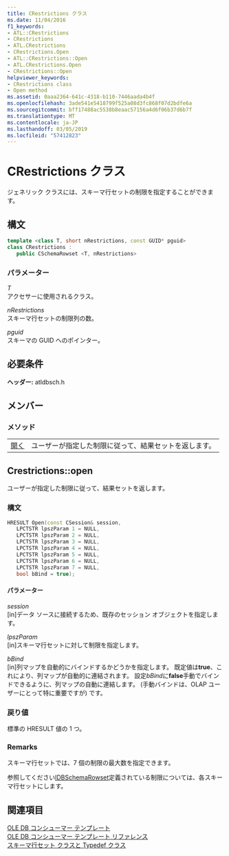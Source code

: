 ```yaml
---
title: CRestrictions クラス
ms.date: 11/04/2016
f1_keywords:
- ATL::CRestrictions
- CRestrictions
- ATL.CRestrictions
- CRestrictions.Open
- ATL::CRestrictions::Open
- ATL.CRestrictions.Open
- CRestrictions::Open
helpviewer_keywords:
- CRestrictions class
- Open method
ms.assetid: 0aaa2364-641c-4318-b110-7446aada4b4f
ms.openlocfilehash: 3ade541e5418799f525a08d3fc868f07d2bdfe6a
ms.sourcegitcommit: bff17488ac5538b8eaac57156a4d6f06b37d6b7f
ms.translationtype: MT
ms.contentlocale: ja-JP
ms.lasthandoff: 03/05/2019
ms.locfileid: "57412823"
---
```

# <a name="crestrictions-class"></a>CRestrictions クラス

ジェネリック クラスには、スキーマ行セットの制限を指定することができます。

## <a name="syntax"></a>構文

```cpp
template <class T, short nRestrictions, const GUID* pguid>
class CRestrictions :
   public CSchemaRowset <T, nRestrictions>
```

### <a name="parameters"></a>パラメーター

*T*<br/>
アクセサーに使用されるクラス。

*nRestrictions*<br/>
スキーマ行セットの制限列の数。

*pguid*<br/>
スキーマの GUID へのポインター。

## <a name="requirements"></a>必要条件

**ヘッダー:** atldbsch.h

## <a name="members"></a>メンバー

### <a name="methods"></a>メソッド

|||
|-|-|
|[開く](#open)|ユーザーが指定した制限に従って、結果セットを返します。|

## <a name="open"></a> Crestrictions::open

ユーザーが指定した制限に従って、結果セットを返します。

### <a name="syntax"></a>構文

```cpp
HRESULT Open(const CSession& session,
   LPCTSTR lpszParam 1 = NULL,
   LPCTSTR lpszParam 2 = NULL,
   LPCTSTR lpszParam 3 = NULL,
   LPCTSTR lpszParam 4 = NULL,
   LPCTSTR lpszParam 5 = NULL,
   LPCTSTR lpszParam 6 = NULL,
   LPCTSTR lpszParam 7 = NULL,
   bool bBind = true);
```

#### <a name="parameters"></a>パラメーター

*session*<br/>
[in]データ ソースに接続するため、既存のセッション オブジェクトを指定します。

*lpszParam*<br/>
[in]スキーマ行セットに対して制限を指定します。

*bBind*<br/>
[in]列マップを自動的にバインドするかどうかを指定します。 既定値は**true**、これにより、列マップが自動的に連結されます。 設定*bBind*に**false**手動でバインドできるように、列マップの自動に連結します。 (手動バインドは、OLAP ユーザーにとって特に重要ですが) です。

### <a name="return-value"></a>戻り値

標準の HRESULT 値の 1 つ。

### <a name="remarks"></a>Remarks

スキーマ行セットでは、7 個の制限の最大数を指定できます。

参照してください[IDBSchemaRowset](/previous-versions/windows/desktop/ms713686(v=vs.85))定義されている制限については、各スキーマ行セットにします。

## <a name="see-also"></a>関連項目

[OLE DB コンシューマー テンプレート](../../data/oledb/ole-db-consumer-templates-cpp.md)<br/>
[OLE DB コンシューマー テンプレート リファレンス](../../data/oledb/ole-db-consumer-templates-reference.md)<br/>
[スキーマ行セット クラスと Typedef クラス](../../data/oledb/schema-rowset-classes-and-typedef-classes.md)